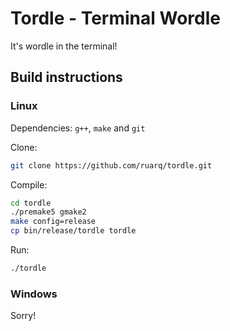 # Tordle - Terminal Wordle
It's wordle in the terminal!

## Build instructions
### Linux
Dependencies: `g++`, `make` and `git`

Clone:
```bash
git clone https://github.com/ruarq/tordle.git
```

Compile:
```bash
cd tordle
./premake5 gmake2
make config=release
cp bin/release/tordle tordle
```

Run:
```bash
./tordle
```

### Windows
Sorry!